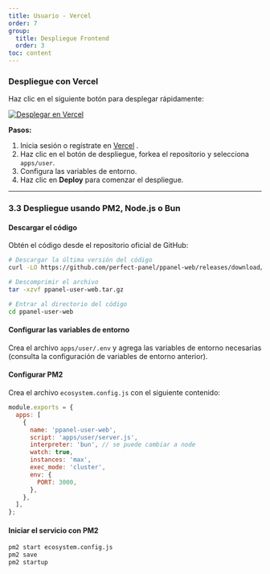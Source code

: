 ```yaml
---
title: Usuario - Vercel
order: 7
group: 
  title: Despliegue Frontend
  order: 3
toc: content
---
```


### Despliegue con Vercel

Haz clic en el siguiente botón para desplegar rápidamente:

[![Desplegar en Vercel](https://vercel.com/button)](https://vercel.com/new/clone?demo-description=PPanel%20es%20una%20herramienta%20de%20panel%20proxy%20abierto%20pura%2C%20profesional%20y%20perfecta%2C%20diseñada%20para%20ser%20tu%20opción%20ideal%20para%20el%20aprendizaje%20y%20uso%20práctico\&demo-image=https%3A%2F%2Furlscan.io%2Fliveshot%2F%3Fwidth%3D1920%26height%3D1080%26url%3Dhttps%3A%2F%2Fuser.ppanel.dev\&demo-title=PPanel%20usuario%20Web\&demo-url=https%3A%2F%2Fuser.ppanel.dev%2F\&from=.\&project-name=ppanel-user-web\&repository-name=ppanel-web\&repository-url=https%3A%2F%2Fgithub.com%2Fperfect-panel%2Fppanel-web\&root-directory=apps%2Fuser\&skippable-integrations=1)

**Pasos:**

1. Inicia sesión o regístrate en [Vercel](https://vercel.com/) .
2. Haz clic en el botón de despliegue, forkea el repositorio y selecciona `apps/user`.
3. Configura las variables de entorno.
4. Haz clic en **Deploy** para comenzar el despliegue.

---

### **3.3 Despliegue usando PM2, Node.js o Bun**

#### Descargar el código

Obtén el código desde el repositorio oficial de GitHub:

```bash
# Descargar la última versión del código
curl -LO https://github.com/perfect-panel/ppanel-web/releases/download/v1.0.0/ppanel-user-web.tar.gz

# Descomprimir el archivo
tar -xzvf ppanel-user-web.tar.gz

# Entrar al directorio del código
cd ppanel-user-web
```

#### Configurar las variables de entorno

Crea el archivo `apps/user/.env` y agrega las variables de entorno necesarias (consulta la configuración de variables de entorno anterior).

#### Configurar PM2

Crea el archivo `ecosystem.config.js` con el siguiente contenido:

```javascript
module.exports = {
  apps: [
    {
      name: 'ppanel-user-web',
      script: 'apps/user/server.js',
      interpreter: 'bun', // se puede cambiar a node
      watch: true,
      instances: 'max',
      exec_mode: 'cluster',
      env: {
        PORT: 3000,
      },
    },
  ],
};
```

#### Iniciar el servicio con PM2

```bash
pm2 start ecosystem.config.js
pm2 save
pm2 startup
```

